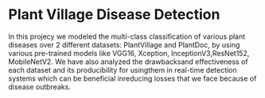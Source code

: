 # Plant Village Disease Detection

In  this  projecy   we  modeled  the multi-class   classification   of   various   plant   diseases over  2  different  datasets:  PlantVillage  and  PlantDoc,  by  using various  pre-trained  models  like  VGG16,  Xception,  InceptionV3,ResNet152, MobileNetV2. We have also analyzed the drawbacksand  effectiveness  of  each  dataset  and  its  producibility  for  usingthem  in  real-time  detection  systems  which  can  be  beneficial  inreducing  losses  that  we  face  because  of  disease  outbreaks.
